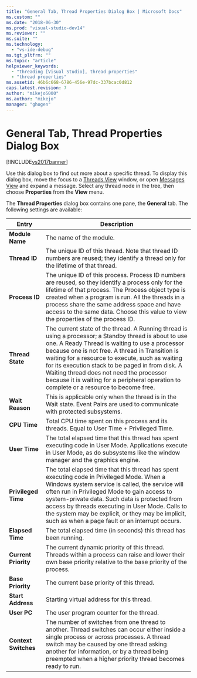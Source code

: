 ```yaml
---
title: "General Tab, Thread Properties Dialog Box | Microsoft Docs"
ms.custom: ""
ms.date: "2018-06-30"
ms.prod: "visual-studio-dev14"
ms.reviewer: ""
ms.suite: ""
ms.technology: 
  - "vs-ide-debug"
ms.tgt_pltfrm: ""
ms.topic: "article"
helpviewer_keywords: 
  - "threading [Visual Studio], thread properties"
  - "thread properties"
ms.assetid: 46b6c668-6786-456e-97dc-337bcac0d812
caps.latest.revision: 7
author: "mikejo5000"
ms.author: "mikejo"
manager: "ghogen"
---
```

# General Tab, Thread Properties Dialog Box
[!INCLUDE[vs2017banner](../includes/vs2017banner.md)]

Use this dialog box to find out more about a specific thread. To display this dialog box, move the focus to a [Threads View](../debugger/threads-view.md) window, or open [Messages View](../debugger/messages-view.md) and expand a message. Select any thread node in the tree, then choose **Properties** from the **View** menu.  
  
 The **Thread Properties** dialog box contains one pane, the **General** tab. The following settings are available:  
  
|Entry|Description|  
|-----------|-----------------|  
|**Module Name**|The name of the module.|  
|**Thread ID**|The unique ID of this thread. Note that thread ID numbers are reused; they identify a thread only for the lifetime of that thread.|  
|**Process ID**|The unique ID of this process. Process ID numbers are reused, so they identify a process only for the lifetime of that process. The Process object type is created when a program is run. All the threads in a process share the same address space and have access to the same data. Choose this value to view the properties of the process ID.|  
|**Thread State**|The current state of the thread. A Running thread is using a processor; a Standby thread is about to use one. A Ready Thread is waiting to use a processor because one is not free. A thread in Transition is waiting for a resource to execute, such as waiting for its execution stack to be paged in from disk. A Waiting thread does not need the processor because it is waiting for a peripheral operation to complete or a resource to become free.|  
|**Wait Reason**|This is applicable only when the thread is in the Wait state. Event Pairs are used to communicate with protected subsystems.|  
|**CPU Time**|Total CPU time spent on this process and its threads. Equal to User Time + Privileged Time.|  
|**User Time**|The total elapsed time that this thread has spent executing code in User Mode. Applications execute in User Mode, as do subsystems like the window manager and the graphics engine.|  
|**Privileged Time**|The total elapsed time that this thread has spent executing code in Privileged Mode. When a Windows system service is called, the service will often run in Privileged Mode to gain access to system-private data. Such data is protected from access by threads executing in User Mode. Calls to the system may be explicit, or they may be implicit, such as when a page fault or an interrupt occurs.|  
|**Elapsed Time**|The total elapsed time (in seconds) this thread has been running.|  
|**Current Priority**|The current dynamic priority of this thread. Threads within a process can raise and lower their own base priority relative to the base priority of the process.|  
|**Base Priority**|The current base priority of this thread.|  
|**Start Address**|Starting virtual address for this thread.|  
|**User PC**|The user program counter for the thread.|  
|**Context Switches**|The number of switches from one thread to another. Thread switches can occur either inside a single process or across processes. A thread switch may be caused by one thread asking another for information, or by a thread being preempted when a higher priority thread becomes ready to run.|



